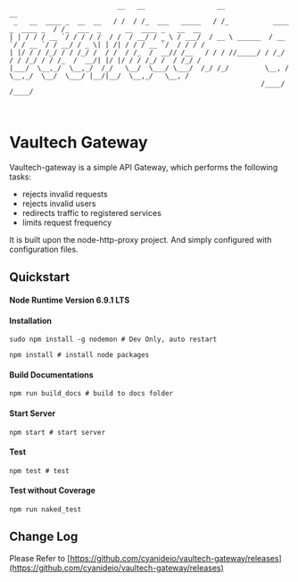 ```
                           __   __                  __                             __                                  
 _   __  ____ _  __  __   / /  / /_  ___   _____   / /_           ____ _  ____ _  / /_  ___  _      __  ____ _   __  __
| | / / / __ `/ / / / /  / /  / __/ / _ \ / ___/  / __ \ ______  / __ `/ / __ `/ / __/ / _ \| | /| / / / __ `/  / / / /
| |/ / / /_/ / / /_/ /  / /  / /_  /  __// /__   / / / //_____/ / /_/ / / /_/ / / /_  /  __/| |/ |/ / / /_/ /  / /_/ / 
|___/  \__,_/  \__,_/  /_/   \__/  \___/ \___/  /_/ /_/         \__, /  \__,_/  \__/  \___/ |__/|__/  \__,_/   \__, /  
                                                               /____/                                         /____/   
                                                               
                                                            
```
# Vaultech Gateway

Vaultech-gateway is a simple API Gateway, which performs the following tasks:
- rejects invalid requests
- rejects invalid users
- redirects traffic to registered services
- limits request frequency

It is built upon the node-http-proxy project. And simply configured with configuration files.

## Quickstart
#### Node Runtime Version 6.9.1 LTS
#### Installation
```shell
sudo npm install -g nodemon # Dev Only, auto restart
```
```shell
npm install # install node packages
```

#### Build Documentations
```shell
npm run build_docs # build to docs folder
```
#### Start Server
```shell
npm start # start server
```
#### Test
```shell
npm test # test
```
#### Test without Coverage
```shell
npm run naked_test
```

## Change Log
Please Refer to [https://github.com/cyanideio/vaultech-gateway/releases](https://github.com/cyanideio/vaultech-gateway/releases)
